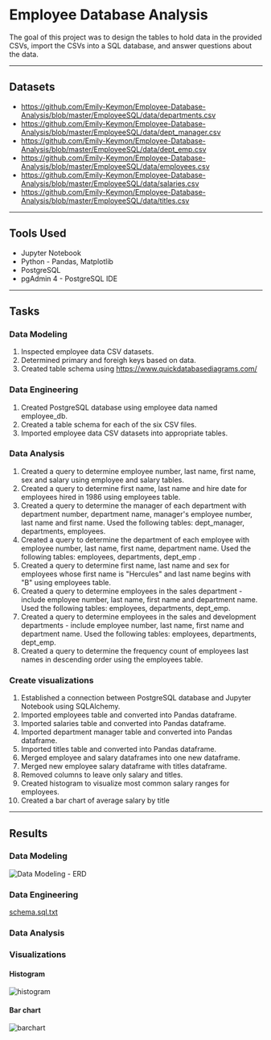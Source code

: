 # Employee Database Analysis
The goal of this project was to design the tables to hold data in the provided CSVs, import the CSVs into a SQL database, and answer questions about the data. 

---
## Datasets
* https://github.com/Emily-Keymon/Employee-Database-Analysis/blob/master/EmployeeSQL/data/departments.csv
* https://github.com/Emily-Keymon/Employee-Database-Analysis/blob/master/EmployeeSQL/data/dept_manager.csv
* https://github.com/Emily-Keymon/Employee-Database-Analysis/blob/master/EmployeeSQL/data/dept_emp.csv
* https://github.com/Emily-Keymon/Employee-Database-Analysis/blob/master/EmployeeSQL/data/employees.csv
* https://github.com/Emily-Keymon/Employee-Database-Analysis/blob/master/EmployeeSQL/data/salaries.csv
* https://github.com/Emily-Keymon/Employee-Database-Analysis/blob/master/EmployeeSQL/data/titles.csv

---
## Tools Used
* Jupyter Notebook
* Python - Pandas, Matplotlib
* PostgreSQL
* pgAdmin 4 - PostgreSQL IDE

---
## Tasks
### Data Modeling
1.  Inspected employee data CSV datasets.
2.  Determined primary and foreigh keys based on data.
3.  Created table schema using https://www.quickdatabasediagrams.com/


### Data Engineering
1.  Created PostgreSQL database using employee data named employee_db.
2.  Created a table schema for each of the six CSV files.
3.  Imported employee data CSV datasets into appropriate tables.

### Data Analysis
1.  Created a query to determine employee number, last name, first name, sex and salary using employee and salary tables.
2.  Created a query to determine first name, last name and hire date for employees hired in 1986 using employees table.
3.  Created a query to determine the manager of each department with department number, department name, manager's employee number, last name and first name.  Used the following tables:   dept_manager, departments, employees.
4.   Created a query to determine the department of each employee with employee number, last name, first name, department name.  Used the following tables:  employees, departments, dept_emp .
5.  Created a query to determine first name, last name and sex for employees whose first name is "Hercules" and last name begins with "B" using employees table.
6.  Created a query to determine  employees in the sales department - include employee number, last name, first name and department name.  Used the following tables:  employees, departments, dept_emp.
7.  Created a query to determine  employees in the sales and development departments - include employee number, last name, first name and department name.  Used the following tables:  employees, departments, dept_emp.
8.  Created a query to determine the frequency count of employees last names in descending order using the employees table.

### Create visualizations
1.  Established a connection between PostgreSQL database and Jupyter Notebook using SQLAlchemy.
2.  Imported employees table and converted into Pandas dataframe.
3.  Imported salaries table and converted into Pandas dataframe.
4.  Imported department manager table and converted into Pandas dataframe.
5.  Imported titles table and converted into Pandas dataframe.
6.  Merged employee and salary dataframes into one new dataframe.
7.  Merged new employee salary dataframe with titles dataframe.
8.  Removed columns to leave only salary and titles.
9.  Created histogram to visualize most common salary ranges for employees.
10. Created a bar chart of average salary by title

---
## Results
### Data Modeling
![Data Modeling - ERD](https://user-images.githubusercontent.com/64673015/102024405-83f12480-3d57-11eb-8b5f-b6570d6420c7.png)

### Data Engineering
[schema.sql.txt](https://github.com/Emily-Keymon/School-District-Test-Score-Analysis/files/5685495/schema.sql.txt)


### Data Analysis

### Visualizations
#### Histogram
![histogram](https://user-images.githubusercontent.com/64673015/102024437-b438c300-3d57-11eb-872e-dd7c5899f6c7.png)

#### Bar chart
![barchart](https://user-images.githubusercontent.com/64673015/102024447-be5ac180-3d57-11eb-9bbc-9f92b8041a6d.png)



